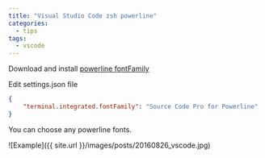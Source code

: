 ```yaml
---
title: "Visual Studio Code zsh powerline"
categories:
  - tips
tags:
  - vscode
---
```


Download and install [powerline fontFamily](https://github.com/powerline/fonts)

Edit settings.json file

```json
{
    "terminal.integrated.fontFamily": "Source Code Pro for Powerline"
}
```

You can choose any powerline fonts.


![Example]({{ site.url }}/images/posts/20160826_vscode.jpg)